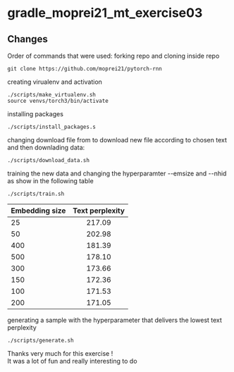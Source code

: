 # gradle_moprei21_mt_exercise03


## Changes  

Order of commands that were used:
forking repo and cloning inside repo  
```
git clone https://github.com/moprei21/pytorch-rnn
```
  
creating virualenv and activation
```
./scripts/make_virtualenv.sh
source venvs/torch3/bin/activate
```

installing packages
```
./scripts/install_packages.s
```

changing download file from to download new file according to chosen text and then downlading data:
```
./scripts/download_data.sh
```
 training the new data and changing the hyperparamter --emsize and --nhid as show in the following table
 ```
./scripts/train.sh
```
| Embedding size        | Text perplexity           |
| --------------------- |:-------------------------:|
| 25                    |      217.09               |
| 50                    |      202.98               |
| 400                   |      181.39               |
| 500                   |      178.10               |
| 300                   |      173.66               |
| 150                   |      172.36               |
| 100                   |      171.53               |
| 200                   |      171.05               |

generating a sample with the hyperparameter that delivers the lowest text perplexity
```
./scripts/generate.sh
```

Thanks very much for this exercise !  
It was a lot of fun and really interesting to do 



